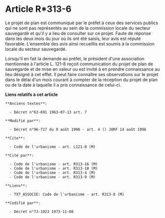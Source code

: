 # Article R*313-6

Le projet de plan est communiqué par le préfet à ceux des services publics qui ne sont pas représentés au sein de la
commission locale du secteur sauvegardé et qu'il y a lieu de consulter sur ce projet. Faute de réponse dans les deux mois du
jour où ils ont été saisis, leur avis est réputé favorable. L'ensemble des avis ainsi recueillis est soumis à la commission
locale du secteur sauvegardé.

Lorsqu'il en fait la demande au préfet, le président d'une association mentionnée à l'article L. 121-8 reçoit communication
du projet de plan de sauvegarde et de mise en valeur ou est invité à en prendre connaissance au lieu désigné à cet effet. Il
peut faire connaître ses observations sur le projet dans le délai d'un mois courant à compter de la réception du projet de
plan ou de la date à laquelle il a pris connaissance de celui-ci.

**Liens relatifs à cet article**

	**Anciens textes**:

	  - Décret n°63-691 1963-07-13 art. 7

	**Modifié par**:

	  - Décret n°96-717 du 9 août 1996 - art. 4 () JORF 14 août 1996

	**Cite**:

	  - Code de l'urbanisme - art. L121-8 (M)

	**Cité par**:

	  - Code de l'urbanisme - art. R313-16 (M)
	  - Code de l'urbanisme - art. R313-18 (M)
	  - Code de l'urbanisme - art. R313-4 (M)
	  - Code de l'urbanisme - art. R313-9 (M)

	**Liens**:

	  - TXT_ASSOCIE: Code de l'urbanisme - art. R313-8 (M)

	**Codifié par**:

	  - Décret n°73-1023 1973-11-08

